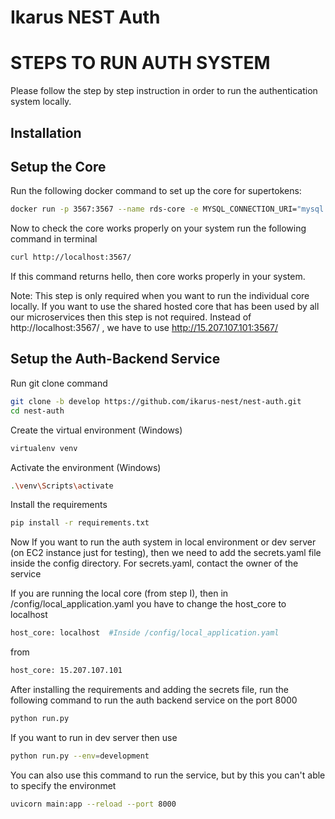 
Ikarus NEST Auth
=======

# STEPS TO RUN AUTH SYSTEM

Please follow the step by step instruction in order to run the authentication system locally.


## Installation

## Setup the Core
Run the following docker command to set up the core for supertokens:


```bash
docker run -p 3567:3567 --name rds-core -e MYSQL_CONNECTION_URI="mysql://<mysql-db-password>@<mysql-db-host>:3306/supertokens" -e MYSQL_TABLE_NAMES_PREFIX="ikarus_nest"  -d registry.supertokens.io/supertokens/supertokens-mysql
```
Now to check the core works properly on your system run the following command in terminal 
  ```bash
curl http://localhost:3567/
```
If this command returns hello, then core works properly in your system.

Note: This step is only required when you want to run the individual core locally. If you want to use the shared hosted core that has been used by all our microservices then this step is not required. Instead of http://localhost:3567/ , we have to use http://15.207.107.101:3567/

## Setup the Auth-Backend Service

Run git clone command

```bash
git clone -b develop https://github.com/ikarus-nest/nest-auth.git
cd nest-auth
```
  Create the virtual environment (Windows)
  ```bash
virtualenv venv
```
  Activate the environment (Windows)
  ```bash
.\venv\Scripts\activate
```
Install the requirements
```bash
pip install -r requirements.txt
```
Now If you want to run the auth system in local environment or dev server (on EC2 instance just for testing), then we need to add the secrets.yaml file inside the config directory. For secrets.yaml, contact the owner of the service



If you are running the local core (from step I), then in /config/local_application.yaml you have to change the host_core to localhost

```bash
host_core: localhost  #Inside /config/local_application.yaml
```
from
```bash
host_core: 15.207.107.101
```

After installing the requirements and adding the secrets file, run the following command to run the auth backend service on the port 8000
```bash
python run.py 
```
If you want to run in dev server then use 
```bash
python run.py --env=development
```

You can also use this command to run the service, but by this you can't able to specify the environmet 
```bash
uvicorn main:app --reload --port 8000 
```

